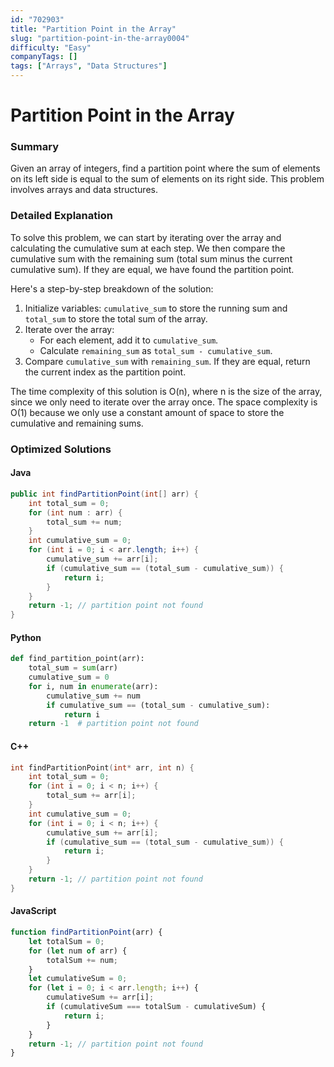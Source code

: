 ```yaml
---
id: "702903"
title: "Partition Point in the Array"
slug: "partition-point-in-the-array0004"
difficulty: "Easy"
companyTags: []
tags: ["Arrays", "Data Structures"]
---
```


**Partition Point in the Array**
=============================

### Summary
Given an array of integers, find a partition point where the sum of elements on its left side is equal to the sum of elements on its right side. This problem involves arrays and data structures.

### Detailed Explanation
To solve this problem, we can start by iterating over the array and calculating the cumulative sum at each step. We then compare the cumulative sum with the remaining sum (total sum minus the current cumulative sum). If they are equal, we have found the partition point.

Here's a step-by-step breakdown of the solution:

1. Initialize variables: `cumulative_sum` to store the running sum and `total_sum` to store the total sum of the array.
2. Iterate over the array:
   - For each element, add it to `cumulative_sum`.
   - Calculate `remaining_sum` as `total_sum - cumulative_sum`.
3. Compare `cumulative_sum` with `remaining_sum`. If they are equal, return the current index as the partition point.

The time complexity of this solution is O(n), where n is the size of the array, since we only need to iterate over the array once. The space complexity is O(1) because we only use a constant amount of space to store the cumulative and remaining sums.

### Optimized Solutions
#### Java
```java
public int findPartitionPoint(int[] arr) {
    int total_sum = 0;
    for (int num : arr) {
        total_sum += num;
    }
    int cumulative_sum = 0;
    for (int i = 0; i < arr.length; i++) {
        cumulative_sum += arr[i];
        if (cumulative_sum == (total_sum - cumulative_sum)) {
            return i;
        }
    }
    return -1; // partition point not found
}
```

#### Python
```python
def find_partition_point(arr):
    total_sum = sum(arr)
    cumulative_sum = 0
    for i, num in enumerate(arr):
        cumulative_sum += num
        if cumulative_sum == (total_sum - cumulative_sum):
            return i
    return -1  # partition point not found
```

#### C++
```cpp
int findPartitionPoint(int* arr, int n) {
    int total_sum = 0;
    for (int i = 0; i < n; i++) {
        total_sum += arr[i];
    }
    int cumulative_sum = 0;
    for (int i = 0; i < n; i++) {
        cumulative_sum += arr[i];
        if (cumulative_sum == (total_sum - cumulative_sum)) {
            return i;
        }
    }
    return -1; // partition point not found
}
```

#### JavaScript
```javascript
function findPartitionPoint(arr) {
    let totalSum = 0;
    for (let num of arr) {
        totalSum += num;
    }
    let cumulativeSum = 0;
    for (let i = 0; i < arr.length; i++) {
        cumulativeSum += arr[i];
        if (cumulativeSum === totalSum - cumulativeSum) {
            return i;
        }
    }
    return -1; // partition point not found
}
```